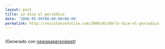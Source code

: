 ```yaml
---
layout: post
title: Lo dice el periódico
date: '2006-05-09T00:00:00+00:00'
permalink: http://resistancefutile.com/2006/05/09/lo-dice-el-periodico-2/
---
```

<img style="display:block; margin:0px auto 10px; text-align:center;" src="http://photos1.blogger.com/blogger/6639/1972/1600/newspaper.jpg" border="0" alt="" />

(Generado con <a href="http://tools.fodey.com/generators/newspaper/snippet.asp">newspapersnippet</a>)
